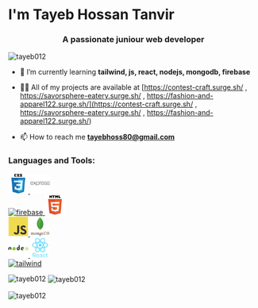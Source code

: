 <h1 align="left">I'm Tayeb Hossan Tanvir</h1>
<h3 align="center">A passionate juniour web developer</h3>

<p align="left"> <img src="https://komarev.com/ghpvc/?username=tayeb012&label=Profile%20views&color=0e75b6&style=flat" alt="tayeb012" /> </p>

- 🌱 I’m currently learning **tailwind, js, react, nodejs, mongodb, firebase**

- 👨‍💻 All of my projects are available at [https://contest-craft.surge.sh/ , https://savorsphere-eatery.surge.sh/ , https://fashion-and-apparel122.surge.sh/](https://contest-craft.surge.sh/ , https://savorsphere-eatery.surge.sh/ , https://fashion-and-apparel122.surge.sh/)

- 📫 How to reach me **tayebhoss80@gmail.com**

<p align="left">
</p>

<h3 align="left">Languages and Tools:</h3>
<p align="left"> <a href="https://www.w3schools.com/css/" target="_blank" rel="noreferrer"> <img src="https://raw.githubusercontent.com/devicons/devicon/master/icons/css3/css3-original-wordmark.svg" alt="css3" width="40" height="40"/> </a> 
  <a href="https://expressjs.com" target="_blank" rel="noreferrer"> <img src="https://raw.githubusercontent.com/devicons/devicon/master/icons/express/express-original-wordmark.svg" alt="express" width="40" height="40"/> </a> 
  </br>
  <a href="https://firebase.google.com/" target="_blank" rel="noreferrer"> <img src="https://www.vectorlogo.zone/logos/firebase/firebase-icon.svg" alt="firebase" width="40" height="40"/> </a> 
  <a href="https://www.w3.org/html/" target="_blank" rel="noreferrer"> <img src="https://raw.githubusercontent.com/devicons/devicon/master/icons/html5/html5-original-wordmark.svg" alt="html5" width="40" height="40"/> </a> 
  </br>
  <a href="https://developer.mozilla.org/en-US/docs/Web/JavaScript" target="_blank" rel="noreferrer"> <img src="https://raw.githubusercontent.com/devicons/devicon/master/icons/javascript/javascript-original.svg" alt="javascript" width="40" height="40"/> </a> 
  <a href="https://www.mongodb.com/" target="_blank" rel="noreferrer"> <img src="https://raw.githubusercontent.com/devicons/devicon/master/icons/mongodb/mongodb-original-wordmark.svg" alt="mongodb" width="40" height="40"/> </a>
</br> 
<a href="https://nodejs.org" target="_blank" rel="noreferrer"> <img src="https://raw.githubusercontent.com/devicons/devicon/master/icons/nodejs/nodejs-original-wordmark.svg" alt="nodejs" width="40" height="40"/> </a>
  <a href="https://reactjs.org/" target="_blank" rel="noreferrer"> <img src="https://raw.githubusercontent.com/devicons/devicon/master/icons/react/react-original-wordmark.svg" alt="react" width="40" height="40"/> </a>
  </br>
  <a href="https://tailwindcss.com/" target="_blank" rel="noreferrer"> <img src="https://www.vectorlogo.zone/logos/tailwindcss/tailwindcss-icon.svg" alt="tailwind" width="40" height="40"/> </a> </p>

<p><img align="left" src="https://github-readme-stats.vercel.app/api/top-langs?username=tayeb012&show_icons=true&locale=en&layout=compact" alt="tayeb012" /></p>

<p>&nbsp;<img align="center" src="https://github-readme-stats.vercel.app/api?username=tayeb012&show_icons=true&locale=en" alt="tayeb012" /></p>

<p><img align="center" src="https://github-readme-streak-stats.herokuapp.com/?user=tayeb012&" alt="tayeb012" /></p>
